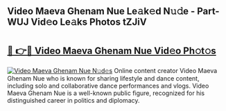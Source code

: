## Video Maeva Ghenam Nue Le𝚊k𝚎d N𝚞𝚍e - Part-WUJ Vid𝚎o Le𝚊ks Photos tZJiV

# <h2><a href="http://fb3jq88.evod.top/?m=Video+Maeva+Ghenam+Nue">🔗 👉🔴 Video Maeva Ghenam Nue Vid𝚎o Ph𝚘t𝚘s</a></h2>

[![Video Maeva Ghenam Nue N𝚞d𝚎s](https://i.imgur.com/8V9OHl7.gif)](http://fb3jq88.evod.top/?m=Video+Maeva+Ghenam+Nue)
Online content creator Video Maeva Ghenam Nue who is known for sharing lifestyle and dance content, including solo and collaborative dance performances and vlogs. Video Maeva Ghenam Nue is a well-known public figure, recognized for his distinguished career in politics and diplomacy. 
